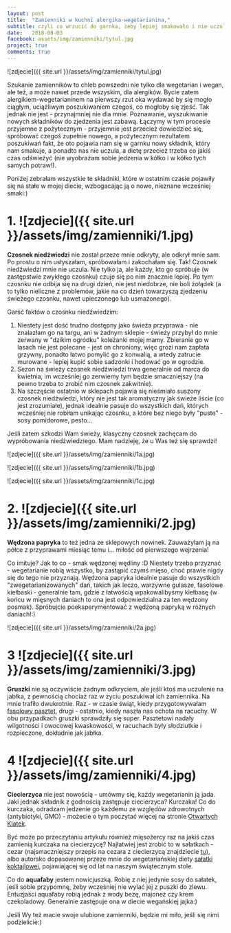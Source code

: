 ```yaml
---
layout: post
title:  "Zamienniki w kuchni alergika-wegetarianina,"
subtitle: czyli co wrzucić do garnka, żeby lepiej smakowało i nie uczulało.
date:   2018-08-03
facebook: assets/img/zamienniki/tytul.jpg
project: true
comments: true
---
```


![zdjecie]({{ site.url }}/assets/img/zamienniki/tytul.jpg)

Szukanie zamienników to chleb powszedni nie tylko dla wegetarian i wegan, ale też, a może nawet przede wszyskim, dla alergików. Bycie zatem alergikiem-wegetarianinem na pierwszy rzut oka wydawać by się mogło ciągłym, uciążliwym poszukiwaniem czegoś, co mogłoby się zjeść. Tak jednak nie jest - przynajmniej nie dla mnie. Poznawanie, wyszukiwanie nowych składników do zjedzenia jest zabawą. Łączymy w tym procesie przyjemne z pożytecznym - przyjemnie jest przecież dowiedzieć się, spróbować czegoś zupełnie nowego, a pożytecznym rezultatem poszukiwań fakt, że oto pojawia nam się w garnku nowy składnik, który nam smakuje, a ponadto nas nie uczula, a dietę przecież trzeba co jakiś czas odświeżyć (nie wyobrażam sobie jedzenia w kółko i w kółko tych samych potraw!). 

Poniżej zebrałam wszystkie te składniki, które w ostatnim czasie pojawiły się na stałe w mojej diecie, wzbogacając ją o nowe, nieznane wcześniej smaki:)

# 1. ![zdjecie]({{ site.url }}/assets/img/zamienniki/1.jpg)

**Czosnek niedźwiedzi** nie został przeze mnie odkryty, ale odkrył mnie sam. Po prostu o nim usłyszałam, spróbowałam i zakochałam się. Tak! Czosnek niedźwiedzi mnie nie uczula. Nie tylko ja, ale każdy, kto go spróbuje (w zastępstwie zwykłego czosnku) czuje się po nim znacznie lepiej. Po tym czosnku nie odbija się na drugi dzień, nie jest niedobrze, nie boli żołądek (a to tylko nieliczne z problemów, jakie na co dzień towarzyszą zjedzeniu świeżego czosnku, nawet upieczonego lub usmażonego). 

Garść faktów o czosnku niedźwiedzim:

1. Niestety jest dość trudno dostępny jako świeża przyprawa - nie znalazłam go na targu, ani w żadnym sklepie - świeży przybył do mnie zerwany w "dzikim ogródku" koleżanki mojej mamy. Zbieranie go w lasach nie jest polecane - jest on chroniony, więc grozi nam zapłata grzywny, ponadto łatwo pomylić go z konwalią, a wtedy zatrucie murowane - lepiej kupić sobie sadzonki i hodować go w ogrodzie.
2. Sezon na świeży czosnek niedźwiedzi trwa generalnie od marca do kwietnia, im wcześniej go zerwiemy tym będzie smaczniejszy (na pewno trzeba to zrobić nim czosnek zakwitnie).
3. Na szczęście ostatnio w sklepach pojawia się nieśmiało suszony czosnek niedźwiedzi, który nie jest tak aromatyczny jak świeże liście (co jest zrozumiałe), jednak idealnie pasuje do wszystkich dań, których wcześniej nie robiłam unikając czosnku, a które bez niego były "puste" - sosy pomidorowe, pesto... 

Jeśli zatem szkodzi Wam świeży, klasyczny czosnek zachęcam do wypróbowania niedźwiedziego. Mam nadzieję, że u Was też się sprawdzi!

![zdjecie]({{ site.url }}/assets/img/zamienniki/1a.jpg)

![zdjecie]({{ site.url }}/assets/img/zamienniki/1b.jpg)

![zdjecie]({{ site.url }}/assets/img/zamienniki/1c.jpg)


# 2. ![zdjecie]({{ site.url }}/assets/img/zamienniki/2.jpg)

**Wędzona papryka** to też jedna ze sklepowych nowinek. Zauważyłam ją na półce z przyprawami miesiąc temu i... miłość od pierwszego wejrzenia!

Co imituje? Jak to co - smak wędzonej wędliny :D Niestety trzeba przyznać - wegetarianie robią wszystko, by zastąpić czymś mięso, choć prawie nigdy się do tego nie przyznają. Wędzona papryka idealnie pasuje do wszystkich "zwegetarianizowanych" dań, takich jak leczo, warzywne gulasze, fasolowe kiełbaski - generalnie tam, gdzie z łatwością wpakowalibyśmy kiełbasę (w końcu w mięsnych daniach to ona jest odpowiedzialna za ten wędzony posmak). Spróbujcie poeksperymentować z wędzoną papryką w różnych daniach!:)

![zdjecie]({{ site.url }}/assets/img/zamienniki/2a.jpg)


# 3 ![zdjecie]({{ site.url }}/assets/img/zamienniki/3.jpg)

**Gruszki** nie są oczywiście żadnym odkryciem, ale jeśli ktoś ma uczulenie na jabłka, z pewnością chociaż raz w życiu poszukiwał ich zamiennika. Na mnie trafiło dwukrotnie. Raz - w czasie świąt, kiedy przygotowywałam [fasolowy pasztet](http://pokarmlove.com.pl/swiateczne-smakolyki/), drugi - ostatnio, kiedy naszła nas ochota na racuchy. W obu przypadkach gruszki sprawdziły się super. Pasztetowi nadały wilgotności i owocowej kwaskowości, w racuchach były słodziutkie i rozpieczone, dokładnie jak jabłka.


# 4 ![zdjecie]({{ site.url }}/assets/img/zamienniki/4.jpg)

**Ciecierzyca** nie jest nowością - umówmy się, każdy wegetarianin ją jada. Jaki jednak składnik z godnością zastępuje ciecierzyca? Kurczaka! Co do kurczaka, odradzam jedzenie go każdemu ze względów zdrowotnych (antybiotyki, GMO) - możecie o tym poczytać więcej na stronie [Otwartych Klatek](https://www.otwarteklatki.pl/frankenkurczak/). 

Być może po przeczytaniu artykułu również mięsożercy raz na jakiś czas zamienią kurczaka na ciecierzycę? Najłatwiej jest zrobić to w sałatkach - cezar (najsmaczniejszy przepis na cezara z ciecierzycą znajdziecie [tu](http://www.jadlonomia.com/przepisy/weganska-salatka-cezar/)), albo autorsko dopasowanej przeze mnie do wegetariańskiej diety [sałatki koktajlowej](http://pokarmlove.com.pl/swiateczne-smakolyki/), pojawiającej się od lat na naszym świątecznym stole.

Co do **aquafaby** jestem nowicjuszką. Robię z niej jedynie sosy do sałatek, jeśli sobie przypomnę, żeby wcześniej nie wylać jej z puszki do zlewu. Entuzjaści aquafaby robią jednak z wody bezę, majonez czy krem czekoladowy. Generalnie zastępuje ona w diecie wegańskiej jajka:)


Jeśli Wy też macie swoje ulubione zamienniki, będzie mi miło, jeśli się nimi podzielicie:)

